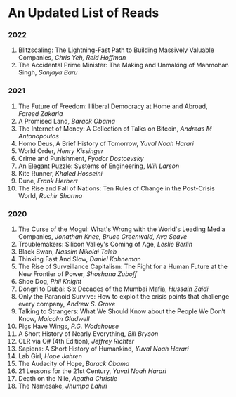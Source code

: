 # An Updated List of Reads

### 2022
1. Blitzscaling: The Lightning-Fast Path to Building Massively Valuable Companies, *Chris Yeh, Reid Hoffman*
2. The Accidental Prime Minister: The Making and Unmaking of Manmohan Singh, *Sanjaya Baru*

### 2021
1. The Future of Freedom: Illiberal Democracy at Home and Abroad, *Fareed Zakaria*
2. A Promised Land, *Barack Obama*
3. The Internet of Money: A Collection of Talks on Bitcoin, *Andreas M Antonopoulos*
4. Homo Deus, A Brief History of Tomorrow, *Yuval Noah Harari*
5. World Order, *Henry Kissinger*
6. Crime and Punishment, *Fyodor Dostoevsky*
7. An Elegant Puzzle: Systems of Engineering, *Will Larson*
8. Kite Runner, *Khaled Hosseini*
9. Dune, *Frank Herbert*
10. The Rise and Fall of Nations: Ten Rules of Change in the Post-Crisis World, *Ruchir Sharma*

### 2020
1. The Curse of the Mogul: What's Wrong with the World's Leading Media Companies, *Jonathan Knee, Bruce Greenwald, Ava Seave*
2. Troublemakers: Silicon Valley's Coming of Age, *Leslie Berlin*
3. Black Swan, *Nassim Nikolai Taleb*
4. Thinking Fast And Slow, *Daniel Kahneman*
5. The Rise of Surveillance Capitalism: The Fight for a Human Future at the New Frontier of Power, *Shoshana Zuboff*
6. Shoe Dog, *Phil Knight*
7. Dongri to Dubai: Six Decades of the Mumbai Mafia, *Hussain Zaidi*
8. Only the Paranoid Survive: How to exploit the crisis points that challenge every company, *Andrew S. Grove*
9. Talking to Strangers: What We Should Know about the People We Don’t Know, *Malcolm Gladwell*
10. Pigs Have Wings, *P.G. Wodehouse*
11. A Short History of Nearly Everything, *Bill Bryson*
12. CLR via C# (4th Edition), *Jeffrey Richter*
13. Sapiens: A Short History of Humankind, *Yuval Noah Harari*
14. Lab Girl, *Hope Jahren*
15. The Audacity of Hope, *Barack Obama*
16. 21 Lessons for the 21st Century, *Yuval Noah Harari*
17. Death on the Nile, *Agatha Christie*
18. The Namesake, *Jhumpa Lahiri*

